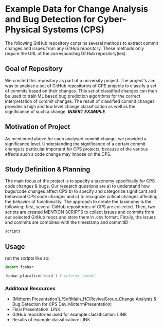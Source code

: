 # Example Data for Change Analysis and Bug Detection for Cyber-Physical Systems (CPS)

The following GitHub repository contains several methods to extract commit changes and issues from any GitHub repository. These methods only require the URL of the corresponding GitHub repository(ies).

## Goal of Repository
We created this repository as part of a university project. The project's aim was to analyse a set of GitHub repositories of CPS projects to classify a set of commits based on their changes. This set of classified changes can then be used to train ML based bug prediction algorithms for the correct interpretation of commit changes. The result of classified commit changes provides a high and low level change classification as well as the significance of such a change.
***INSERT EXAMPLE***

## Motivation of Project
As mentioned above for each analysed commit change, we provided a significance level. Understanding the significance of a certain commit change is particular important for CPS projects, because of the various effects such a code change may impose on the CPS.

## Study Definition & Planning
The main focus of the project is to specify a taxonomy specifically for CPS code changes & bugs. Our research questions are 
a) to understand how bugs/code changes affect CPS 
b) to specify and categorize significant and behavioral CPS code changes and
c) to recognize critical changes affecting the behavior of functionality.
The approach to create the taxonomy is the following: first, several GitHub repositories of CPS are collected. Then, two scripts are created MENTION SCRIPTS to collect issues and commits from our selected GitHub repos and store them in .csv format. Finally, the issues and commits are combined with the timestamp and commitID

```bash
scripts
```

## Usage
run the scripts like so:
```python
import foobar

foobar.pluralize('word') # returns 'words'
```

### Additonal Resources
- [Midterm Presentation](./SoftMain_HCIRevivalGroup_Change Analysis & Bug Detection for CPS Dev_MidtermPresentation)
- Final Presentation: LINK
- GitHub repositories used for example classification: LINK
- Results of example classification: LINK
